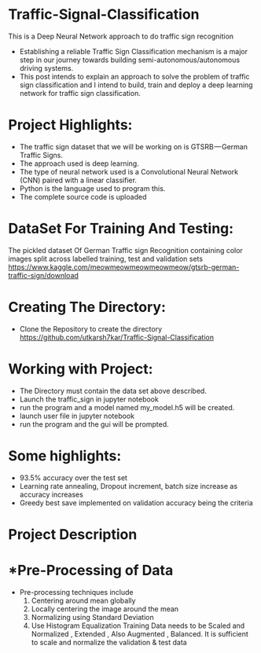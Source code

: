 # Traffic-Signal-Classification

This is a Deep Neural Network approach to do traffic sign recognition
* Establishing a reliable Traffic Sign Classification mechanism is a major step in our journey towards building semi-autonomous/autonomous driving systems.
* This post intends to explain an approach to solve the problem of traffic sign classification and I intend to build, train and deploy a deep learning network for traffic sign classification.

# Project Highlights:
* The traffic sign dataset that we will be working on is GTSRB — German Traffic Signs. 
* The approach used is deep learning.
* The type of neural network used is a Convolutional Neural Network (CNN) paired with a linear classifier.
* Python is the language used to program this.
* The complete source code is uploaded

# DataSet For Training And Testing:
The pickled dataset Of German Traffic sign Recognition containing color images split across labelled training, test and validation sets
https://www.kaggle.com/meowmeowmeowmeowmeow/gtsrb-german-traffic-sign/download

# Creating The Directory:
* Clone the Repository to create the directory 
https://github.com/utkarsh7kar/Traffic-Signal-Classification

# Working with Project:
* The Directory must contain the data set above described.
* Launch the traffic_sign in jupyter notebook
* run the program and a model named my_model.h5 will be created.
* launch user file in jupyter notebook
* run the program and the gui will be prompted.

# Some highlights:
* 93.5% accuracy over the test set 
* Learning rate annealing, Dropout increment, batch size increase as accuracy increases
* Greedy best save implemented on validation accuracy being the criteria

# Project Description
# *Pre-Processing of Data 
* Pre-processing techniques include 
  1. Centering around mean globally
  2. Locally centering the image around the mean
  3. Normalizing using Standard Deviation
  4. Use Histogram Equalization
Training Data needs to be Scaled and Normalized , Extended , Also Augmented , Balanced. It is sufficient to scale and normalize the validation & test data
